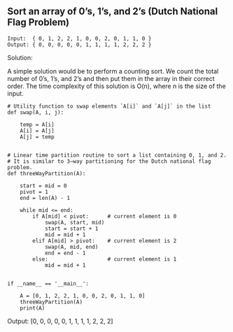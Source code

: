 ## Sort an array of 0’s, 1’s, and 2’s (Dutch National Flag Problem)

```
Input:  { 0, 1, 2, 2, 1, 0, 0, 2, 0, 1, 1, 0 } 
Output: { 0, 0, 0, 0, 0, 1, 1, 1, 1, 2, 2, 2 }
```

Solution:

A simple solution would be to perform a counting sort. We count the total number of 0’s, 1’s, and 2’s and then put them in the array in their correct order. The time complexity of this solution is O(n), where n is the size of the input.
```
# Utility function to swap elements `A[i]` and `A[j]` in the list
def swap(A, i, j):
 
    temp = A[i]
    A[i] = A[j]
    A[j] = temp
 
 
# Linear time partition routine to sort a list containing 0, 1, and 2.
# It is similar to 3–way partitioning for the Dutch national flag problem.
def threeWayPartition(A):
 
    start = mid = 0
    pivot = 1
    end = len(A) - 1
 
    while mid <= end:
        if A[mid] < pivot:      # current element is 0
            swap(A, start, mid)
            start = start + 1
            mid = mid + 1
        elif A[mid] > pivot:    # current element is 2
            swap(A, mid, end)
            end = end - 1
        else:                   # current element is 1
            mid = mid + 1
 
 
if __name__ == '__main__':
 
    A = [0, 1, 2, 2, 1, 0, 0, 2, 0, 1, 1, 0]
    threeWayPartition(A)
    print(A)
```

Output:
[0, 0, 0, 0, 0, 1, 1, 1, 1, 2, 2, 2]